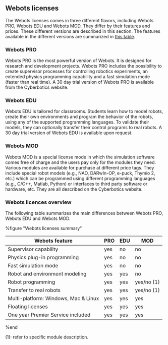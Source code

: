 ## Webots licenses

The Webots licenses comes in three different flavors, including Webots PRO, Webots EDU and Webots MOD.
They differ by their features and prices.
These different versions are described in this section.
The features available in the different versions are summarized in [this table](#webots-licenses-summary).

### Webots PRO

Webots PRO is the most powerful version of Webots.
It is designed for research and development projects.
Webots PRO includes the possibility to create supervisor processes for controlling robotics experiments, an extended physics programming capability and a fast simulation mode (faster than real time).
A 30 day trial version of Webots PRO is available from the Cyberbotics website.

### Webots EDU

Webots EDU is tailored for classrooms.
Students learn how to model robots, create their own environments and program the behavior of the robots, using any of the supported programming languages.
To validate their models, they can optionally transfer their control programs to real robots.
A 30 day trial version of Webots EDU is available upon request.

### Webots MOD

Webots MOD is a special license mode in which the simulation software comes free of charge and the users pay only for the modules they need.
Various modules are available for purchase at different price tags.
They include special robot models (e.g., NAO, DARwIn-OP, e-puck, Thymio 2, etc.) which can be programmed using different programming languages (e.g., C/C++, Matlab, Python) or interfaces to third party software or hardware, etc. They are all described on the Cyberbotics website.

### Webots licences overview

The following table summarizes the main differences between Webots PRO, Webots EDU and Webots MOD.

%figure "Webots licenses summary"

| Webots feature                       | PRO | EDU | MOD        |
| ------------------------------------ | --- | --- | ---------- |
| Supervisor capability                | yes | no  | no         |
| Physics plug-in programming          | yes | no  | no         |
| Fast simulation mode                 | yes | no  | no         |
| Robot and environment modeling       | yes | yes | no         |
| Robot programming                    | yes | yes | yes/no (1) |
| Transfer to real robots              | yes | yes | yes/no (1) |
| Multi-platform: Windows, Mac & Linux | yes | yes | yes        |
| Floating licenses                    | yes | yes | yes        |
| One year Premier Service included    | yes | yes | yes        |

%end

(1): refer to specific module description.

